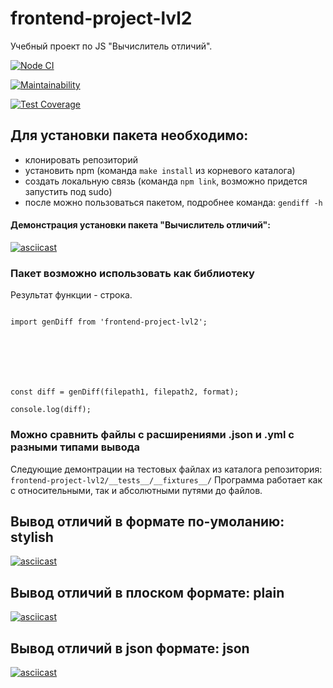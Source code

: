 # frontend-project-lvl2
Учебный проект по JS "Вычислитель отличий".

[![Node CI](https://github.com/vaideska/frontend-project-lvl2/workflows/Node%20CI/badge.svg?branch=master&kill_cache=1)](https://github.com/vaideska/frontend-project-lvl2/actions)

[![Maintainability](https://api.codeclimate.com/v1/badges/7c8b223430257fd96a46/maintainability)](https://codeclimate.com/github/vaideska/frontend-project-lvl2/maintainability)

[![Test Coverage](https://api.codeclimate.com/v1/badges/7c8b223430257fd96a46/test_coverage)](https://codeclimate.com/github/vaideska/frontend-project-lvl2/test_coverage)

## Для установки пакета необходимо:
- клонировать репозиторий
- установить npm (команда `make install` из корневого каталога)
- создать локальную связь (команда `npm link`, возможно придется запустить под sudo)
- после можно пользоваться пакетом, подробнее команда: `gendiff -h`

#### Демонстрация установки пакета "Вычислитель отличий":

[![asciicast](https://asciinema.org/a/KoGvhhjKS0ySG8lJr2g2obUel.svg)](https://asciinema.org/a/KoGvhhjKS0ySG8lJr2g2obUel)

### Пакет возможно использовать как библиотеку
Результат функции - строка.

<code>
import genDiff from 'frontend-project-lvl2';<br>
</br>
</br>
</br>
const diff = genDiff(filepath1, filepath2, format);<br>
console.log(diff);
</code>

### Можно сравнить файлы с расширениями .json и .yml с разными типами вывода
Следующие демонтрации на тестовых файлах из каталога репозитория: `frontend-project-lvl2/__tests__/__fixtures__/`
Программа работает как с относительными, так и абсолютными путями до файлов.

## Вывод отличий в формате по-умоланию: stylish

[![asciicast](https://asciinema.org/a/CMGYBA9pLJgulJEjPqGyNnoYG.svg)](https://asciinema.org/a/CMGYBA9pLJgulJEjPqGyNnoYG)

## Вывод отличий в плоском формате: plain

[![asciicast](https://asciinema.org/a/T14CRTfLSRt4JwH0IRzh1zb28.svg)](https://asciinema.org/a/T14CRTfLSRt4JwH0IRzh1zb28)

## Вывод отличий в json формате: json

[![asciicast](https://asciinema.org/a/pc8aDawD9c2qRhq6r1ldQ9exN.svg)](https://asciinema.org/a/pc8aDawD9c2qRhq6r1ldQ9exN)